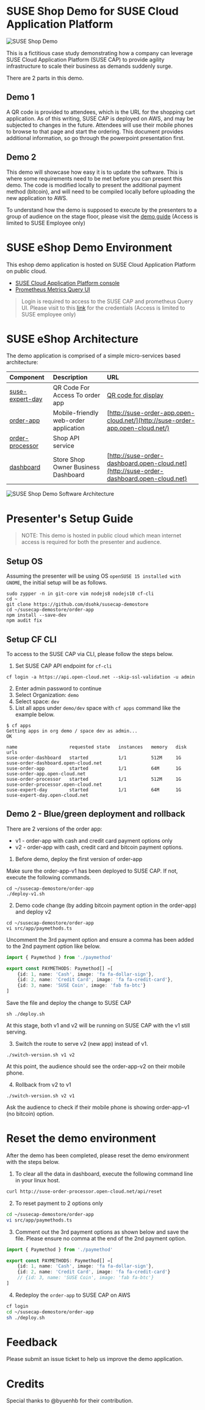 # SUSE Shop Demo for SUSE Cloud Application Platform

![SUSE Shop Demo](/docs/images/demo.png)

This is a fictitious case study demonstrating how a company can leverage SUSE Cloud Application Platform (SUSE CAP) to provide agility infrastructure to scale their business as demands suddenly surge.

There are 2 parts in this demo.

## Demo 1

A QR code is provided to attendees, which is the URL for the shopping cart application. As of this writing, SUSE CAP is deployed on AWS, and may be subjected to changes in the future.
Attendees will use their mobile phones to browse to that page and start the ordering.
This document provides additional information, so go through the powerpoint presentation first.

## Demo 2

This demo will showcase how easy it is to update the software.
This is where some requirements need to be met before you can present this demo. The code is modified locally to present the additional payment method (bitcoin), and will need to be compiled locally before uploading the new application to AWS.

To understand how the demo is supposed to execute by the presenters to a group of audience on the stage floor, please visit the [demo guide](https://microfocusinternational-my.sharepoint.com/:p:/g/personal/derek_so_suse_com/EQlWW14TqphMqQ1a4zzRaM0BeJ3KR6XAJNwJ285Wtgy71A?e=eeysz2) (Access is limited to SUSE Employee only)

# SUSE eShop Demo Environment

This eshop demo application is hosted on SUSE Cloud Application Platform on public cloud.

* [SUSE Cloud Application Platform console](https://console.open-cloud.net)
* [Prometheus Metrics Query UI](http://metrics.open-cloud.net)

> Login is required to access to the SUSE CAP and prometheus Query UI. Please visit to this [link](https://microfocusinternational-my.sharepoint.com/:w:/g/personal/derek_so_suse_com/EcB6kMwMprBKlwnUgXuw89kBtldoCfFllPg2VfW_S0L2xw?e=Hya5Eo) for the credentials (Access is limited to SUSE employee only)

# SUSE eShop Architecture

The demo application is comprised of a simple micro-services based architecture:

| Component                           | Description                           | URL                                                                                      |
| :---------------------------------- | :------------------------------------ | :--------------------------------------------------------------------------------------- |
| [suse-expert-day](startpage/) | QR Code For Access To order app | [QR code for display](http://suse-expert-day.open-cloud.net/) |
| [order-app](order-app/)             | Mobile-friendly web-order application | [http://suse-order-app.open-cloud.net/](http://suse-order-app.open-cloud.net/)           |
| [order-processor](order-processor/) | Shop API service                      |                                                                                          |
| [dashboard](dashboard/)             | Store Shop Owner Business Dashboard   | [http://suse-order-dashboard.open-cloud.net](http://suse-order-dashboard.open-cloud.net) |

![SUSE Shop Demo Software Architecture](/docs/images/arch.png)

# Presenter's Setup Guide

> NOTE: This demo is hosted in public cloud which mean internet access is required for both the presenter and audience.

## Setup OS

Assuming the presenter will be using OS `openSUSE 15 installed with GNOME`, the initial setup will be as follows.

```
sudo zypper -n in git-core vim nodejs8 nodejs10 cf-cli
cd ~
git clone https://github.com/dsohk/susecap-demostore
cd ~/susecap-demostore/order-app
npm install --save-dev
npm audit fix
```

## Setup CF CLI

To access to the SUSE CAP via CLI, please follow the steps below.

1. Set SUSE CAP API endpoint for `cf-cli`

```
cf login -a https://api.open-cloud.net --skip-ssl-validation -u admin
```

2. Enter admin password to continue
3. Select Organization: `demo`
4. Select space: `dev`
5. List all apps under `demo/dev` space with `cf apps` command like the example below.

```
$ cf apps
Getting apps in org demo / space dev as admin...
OK

name                   requested state   instances   memory   disk   urls
suse-order-dashboard   started           1/1         512M     1G     suse-order-dashboard.open-cloud.net
suse-order-app         started           1/1         64M      1G     suse-order-app.open-cloud.net
suse-order-processor   started           1/1         512M     1G     suse-order-processor.open-cloud.net
suse-expert-day        started           1/1         64M      1G     suse-expert-day.open-cloud.net
```

## Demo 2 - Blue/green deployment and rollback

There are 2 versions of the order app:

* v1 - order-app with cash and credit card payment options only
* v2 - order-app with cash, credit card and bitcoin payment options.

1. Before demo, deploy the first version of order-app

Make sure the order-app-v1 has been deployed to SUSE CAP. If not, execute the following commands.

```
cd ~/susecap-demostore/order-app
./deploy-v1.sh
```

2. Demo code change (by adding bitcoin payment option in the order-app) and deploy v2

```
cd ~/susecap-demostore/order-app
vi src/app/paymethods.ts
```

Uncomment the 3rd payment option and ensure a comma has been added to the 2nd payment option like below.

```ts
import { Paymethod } from './paymethod'

export const PAYMETHODS: Paymethod[] =[
    {id: 1, name: 'Cash', image: 'fa fa-dollar-sign'},
    {id: 2, name: 'Credit Card', image: 'fa fa-credit-card'},
    {id: 3, name: 'SUSE Coin', image: 'fab fa-btc'}
]
```

Save the file and deploy the change to SUSE CAP

```
sh ./deploy.sh
```

At this stage, both v1 and v2 will be running on SUSE CAP with the v1 still serving.

3. Switch the route to serve v2 (new app) instead of v1.

```
./switch-version.sh v1 v2
```

At this point, the audience should see the order-app-v2 on their mobile phone.

4. Rollback from v2 to v1

```
./switch-version.sh v2 v1
```

Ask the audience to check if their mobile phone is showing order-app-v1 (no
bitcoin) option.

# Reset the demo environment

After the demo has been completed, please reset the demo environment with the steps below.

1. To clear all the data in dashboard, execute the following command line in your linux host.

```bash
curl http://suse-order-processor.open-cloud.net/api/reset
```

2. To reset payment to 2 options only

```bash
cd ~/susecap-demostore/order-app
vi src/app/paymethods.ts
```

3. Comment out the 3rd payment options as shown below and save the file. Please ensure no comma at the end of the 2nd payment option.

```ts
import { Paymethod } from './paymethod'

export const PAYMETHODS: Paymethod[] =[
    {id: 1, name: 'Cash', image: 'fa fa-dollar-sign'},
    {id: 2, name: 'Credit Card', image: 'fa fa-credit-card'}
    // {id: 3, name: 'SUSE Coin', image: 'fab fa-btc'}
]
```

4. Redeploy the `order-app` to SUSE CAP on AWS

```bash
cf login
cd ~/susecap-demostore/order-app
sh ./deploy.sh
```

# Feedback

Please submit an issue ticket to help us improve the demo application.

# Credits

Special thanks to @byuenhb for their contribution.


